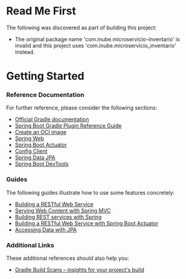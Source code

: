# Read Me First
The following was discovered as part of building this project:

* The original package name 'com.inube.microservicio-inventario' is invalid and this project uses 'com.inube.microservicio_inventario' instead.

# Getting Started

### Reference Documentation
For further reference, please consider the following sections:

* [Official Gradle documentation](https://docs.gradle.org)
* [Spring Boot Gradle Plugin Reference Guide](https://docs.spring.io/spring-boot/3.4.10/gradle-plugin)
* [Create an OCI image](https://docs.spring.io/spring-boot/3.4.10/gradle-plugin/packaging-oci-image.html)
* [Spring Web](https://docs.spring.io/spring-boot/3.4.10/reference/web/servlet.html)
* [Spring Boot Actuator](https://docs.spring.io/spring-boot/3.4.10/reference/actuator/index.html)
* [Config Client](https://docs.spring.io/spring-cloud-config/reference/client.html)
* [Spring Data JPA](https://docs.spring.io/spring-boot/3.4.10/reference/data/sql.html#data.sql.jpa-and-spring-data)
* [Spring Boot DevTools](https://docs.spring.io/spring-boot/3.4.10/reference/using/devtools.html)

### Guides
The following guides illustrate how to use some features concretely:

* [Building a RESTful Web Service](https://spring.io/guides/gs/rest-service/)
* [Serving Web Content with Spring MVC](https://spring.io/guides/gs/serving-web-content/)
* [Building REST services with Spring](https://spring.io/guides/tutorials/rest/)
* [Building a RESTful Web Service with Spring Boot Actuator](https://spring.io/guides/gs/actuator-service/)
* [Accessing Data with JPA](https://spring.io/guides/gs/accessing-data-jpa/)

### Additional Links
These additional references should also help you:

* [Gradle Build Scans – insights for your project's build](https://scans.gradle.com#gradle)

